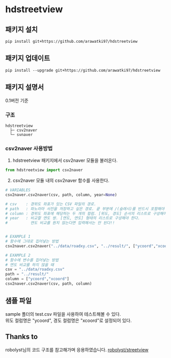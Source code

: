 # hdstreetview   
   
## 패키지 설치   
```
pip install git+https://github.com/arawatki97/hdstreetview
```
   
## 패키지 업데이트   
```
pip install --upgrade git+https://github.com/arawatki97/hdstreetview
```
   
## 패키지 설명서   
0.1버전 기준   
   
### 구조   
```
hdstreetview   
  ├─ csv2naver   
  └─ svnaver   
```
   
### csv2naver 사용방법   
1. hdstreetview 패키지에서 csv2naver 모듈을 불러온다.   
```python
from hdstreetview import csv2naver
```
   
2. csv2naver 모듈 내의 csv2naver 함수를 사용한다.   
```python
# VARIABLES
csv2naver.csv2naver(csv, path, column, year=None)

# csv    : 경위도 좌표가 있는 CSV 파일의 경로.
# path   : 파노라마 사진을 저장하고 싶은 경로. 끝 부분에 /(슬래시)를 반드시 포함해야 한다.
# column : 경위도 좌표에 해당하는 두 개의 컬럼. [위도, 경도] 순서의 리스트로 구성해야 한다.
# year   : 비교할 연도 쌍. [연도, 연도] 형태의 리스트로 구성해야 한다.
#          연도 비교를 원치 않는다면 입력해서는 안 된다!!


# EXAMPLE 1
# 함수에 그대로 집어넣는 방법
csv2naver.csv2naver("../data/roadxy.csv", "../result/", ["ycoord","xcoord"], year=[2010, 2020])

# EXAMPLE 2
# 함수에 변수를 집어넣는 방법
# 연도 비교를 하지 않을 때
csv = "../data/roadxy.csv"
path = "../result/"
column = ["ycoord","xcoord"]
csv2naver.csv2naver(csv, path, column)
```

## 샘플 파일   
sample 폴더의 test.csv 파일을 사용하여 테스트해볼 수 있다.   
위도 컬럼명은 "ycoord", 경도 컬럼명은 "xcoord"로 설정되어 있다.   
   
## Thanks to
robolyst님의 코드 구조를 참고해가며 응용하였습니다.
[robolyst/streetview](https://github.com/robolyst/streetview)



